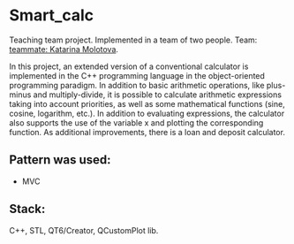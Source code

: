 # Smart_calc

Teaching team project. Implemented in a team of two people.
Team: [teammate: Katarina Molotova](https://github.com/katarinamolotova).

In this project, an extended version of a conventional calculator is implemented in the C++ programming language in the object-oriented programming paradigm. In addition to basic arithmetic operations, like plus-minus and multiply-divide, it is possible to calculate arithmetic expressions taking into account priorities, as well as some mathematical functions (sine, cosine, logarithm, etc.). In addition to evaluating expressions, the calculator also supports the use of the variable x and plotting the corresponding function. As additional improvements, there is a loan and deposit calculator.

## Pattern was used:

- MVC

## Stack: 

C++, STL, QT6/Creator, QCustomPlot lib.
